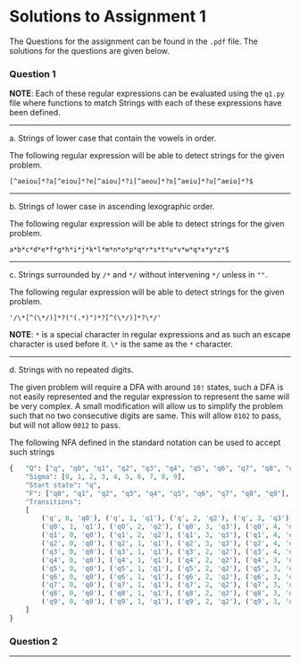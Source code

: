 Solutions to Assignment 1
=====================
The Questions for the assignment can be found in the `.pdf` file.
The solutions for the questions are given below.

### Question 1

__NOTE__: Each of these regular expressions can be evaluated using the `q1.py` file where functions to match Strings with each of these expressions have been defined.

------
a. Strings of lower case that contain the vowels in order.

The following regular expression will be able to detect strings for the given problem.
```
[^aeiou]*?a[^eiou]*?e[^aiou]*?i[^aeou]*?o[^aeiu]*?u[^aeio]*?$
```

----
b. Strings of lower case in ascending lexographic order.

The following regular expression will be able to detect strings for the given problem.
```
a*b*c*d*e*f*g*h*i*j*k*l*m*n*o*p*q*r*s*t*u*v*w*q*x*y*z*$
```

---
c. Strings surrounded by `/*` and `*/` without intervening `*/` unless in `""`.

The following regular expression will be able to detect strings for the given problem.
```
'/\*[^(\*/)]*?("(.*)")*?[^(\*/)]*?\*/'
```
__NOTE__: `*` is a special character in regular expressions and as such an escape character is used before it. `\*` is the same as the `*` character.

---
d. Strings with no repeated digits.

The given problem will require a DFA with around `10!` states, such a DFA is not easily represented and the regular expression to represent the same will be very complex. A small modification will allow us to simplify the problem such that no two consecutive digits are same. This will allow `0102` to pass, but will not allow `0012` to pass.

The following NFA defined in the standard notation can be used to accept such strings
```python
{   "Q": ["q", "q0", "q1", "q2", "q3", "q4", "q5", "q6", "q7", "q8", "q9"],
    "Sigma": [0, 1, 2, 3, 4, 5, 6, 7, 8, 9],
    "Start state": "q",
    "F": ["q0", "q1", "q2", "q3", "q4", "q5", "q6", "q7", "q8", "q9"],
    "Transitions":
    [
        ('q', 0, 'q0'), ('q', 1, 'q1'), ('q', 2, 'q2'), ('q', 3, 'q3'), ('q', 4, 'q4'), ('q', 5, 'q5'), ('q', 6, 'q6'), ('q', 7, 'q7'), ('q', 8, 'q8'), ('q', 9, 'q9'),
        ('q0', 1, 'q1'), ('q0', 2, 'q2'), ('q0', 3, 'q3'), ('q0', 4, 'q4'), ('q0', 5, 'q5'), ('q0', 6, 'q6'), ('q0', 7, 'q7'), ('q0', 8, 'q8'), ('q0', 9, 'q9'),
        ('q1', 0, 'q0'), ('q1', 2, 'q2'), ('q1', 3, 'q3'), ('q1', 4, 'q4'), ('q1', 5, 'q5'), ('q1', 6, 'q6'), ('q1', 7, 'q7'), ('q1', 8, 'q8'), ('q1', 9, 'q9'),
        ('q2', 0, 'q0'), ('q2', 1, 'q1'), ('q2', 3, 'q3'), ('q2', 4, 'q4'), ('q2', 5, 'q5'), ('q2', 6, 'q6'), ('q2', 7, 'q7'), ('q2', 8, 'q8'), ('q2', 9, 'q9'),
        ('q3', 0, 'q0'), ('q3', 1, 'q1'), ('q3', 2, 'q2'), ('q3', 4, 'q4'), ('q3', 5, 'q5'), ('q3', 6, 'q6'), ('q3', 7, 'q7'), ('q3', 8, 'q8'), ('q3', 9, 'q9'),
        ('q4', 0, 'q0'), ('q4', 1, 'q1'), ('q4', 2, 'q2'), ('q4', 3, 'q3'), ('q4', 5, 'q5'), ('q4', 6, 'q6'), ('q4', 7, 'q7'), ('q4', 8, 'q8'), ('q4', 9, 'q9'),
        ('q5', 0, 'q0'), ('q5', 1, 'q1'), ('q5', 2, 'q2'), ('q5', 3, 'q3'), ('q5', 4, 'q4'), ('q5', 6, 'q6'), ('q5', 7, 'q7'), ('q5', 8, 'q8'), ('q5', 9, 'q9'),
        ('q6', 0, 'q0'), ('q6', 1, 'q1'), ('q6', 2, 'q2'), ('q6', 3, 'q3'), ('q6', 4, 'q4'), ('q6', 5, 'q5'), ('q6', 7, 'q7'), ('q6', 8, 'q8'), ('q6', 9, 'q9'),
        ('q7', 0, 'q0'), ('q7', 1, 'q1'), ('q7', 2, 'q2'), ('q7', 3, 'q3'), ('q7', 4, 'q4'), ('q7', 5, 'q5'), ('q7', 6, 'q6'), ('q7', 8, 'q8'), ('q7', 9, 'q9'),
        ('q8', 0, 'q0'), ('q8', 1, 'q1'), ('q8', 2, 'q2'), ('q8', 3, 'q3'), ('q8', 4, 'q4'), ('q8', 5, 'q5'), ('q8', 6, 'q6'), ('q8', 7, 'q7'), ('q8', 9, 'q9'),
        ('q9', 0, 'q0'), ('q9', 1, 'q1'), ('q9', 2, 'q2'), ('q9', 3, 'q3'), ('q9', 4, 'q4'), ('q9', 5, 'q5'), ('q9', 6, 'q6'), ('q9', 7, 'q7'), ('q9', 8, 'q8')
    ]
}
```



### Question 2
------
